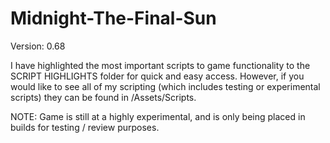 # Midnight-The-Final-Sun
Version: 0.68

I have highlighted the most important scripts to game functionality to the SCRIPT HIGHLIGHTS folder for quick and easy access. However, if you would like to see all of my scripting (which includes testing or experimental scripts) they can be found in /Assets/Scripts.

NOTE: Game is still at a highly experimental, and is only being placed in builds for testing / review purposes. 
